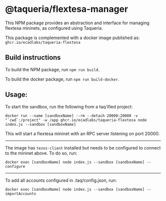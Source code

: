 # @taqueria/flextesa-manager

This NPM package provides an abstraction and interface for managing flextesa mininets, as configured using Taqueria.

This package is complemented with a docker image published as:
`ghcr.io/ecadlabs/taqueria-flextesa`

## Build instructions

To build the NPM package, run `npm run build`.

To build the docker package, run `npm run build-docker`.

## Usage:

To start the sandbox, run the following from a taq'ified project:
```
docker run --name [sandboxName] --rm --detach 20000:20000 -v "`cwd`:/project" -w /app ghcr.io/ecadlabs/taqueria-flextesa node index.js --sandbox [sandboxName]
```

This will start a flextesa mininet with an RPC server listening on port 20000.

---

The image has `tezos-client` installed but needs to be configured to connect to the mininet above. To do so, run:
```
docker exec [sandboxName] node index.js --sandbox [sandboxName] --configure
```

---

To add all accounts configured in .taq/config.json, run:
```
docker exec [sandboxName] node index.js --sandbox [sandboxName] --importAccounts
```